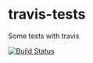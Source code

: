 # travis-tests
Some tests with travis


[![Build Status](https://travis-ci.org/torrentalle/travis-tests.svg?branch=master)](https://travis-ci.org/torrentalle/travis-tests)
